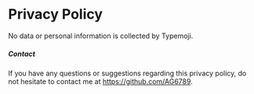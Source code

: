 # Privacy Policy

No data or personal information is collected by Typemoji.

##### Contact

If you have any questions or suggestions regarding this privacy policy, do not hesitate to contact me at https://github.com/AG6789.
